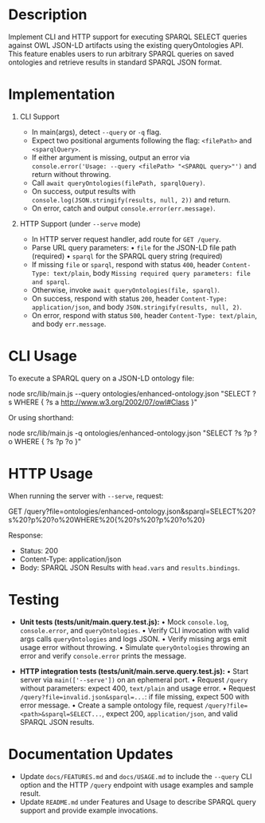 # Description
Implement CLI and HTTP support for executing SPARQL SELECT queries against OWL JSON-LD artifacts using the existing queryOntologies API. This feature enables users to run arbitrary SPARQL queries on saved ontologies and retrieve results in standard SPARQL JSON format.

# Implementation

1. CLI Support
   - In main(args), detect `--query` or `-q` flag.
   - Expect two positional arguments following the flag: `<filePath>` and `<sparqlQuery>`.
   - If either argument is missing, output an error via `console.error('Usage: --query <filePath> "<SPARQL query>"')` and return without throwing.
   - Call `await queryOntologies(filePath, sparqlQuery)`.
   - On success, output results with `console.log(JSON.stringify(results, null, 2))` and return.
   - On error, catch and output `console.error(err.message)`.

2. HTTP Support (under `--serve` mode)
   - In HTTP server request handler, add route for `GET /query`.
   - Parse URL query parameters:
     • `file` for the JSON-LD file path (required)
     • `sparql` for the SPARQL query string (required)
   - If missing `file` or `sparql`, respond with status `400`, header `Content-Type: text/plain`, body `Missing required query parameters: file and sparql`.
   - Otherwise, invoke `await queryOntologies(file, sparql)`.
   - On success, respond with status `200`, header `Content-Type: application/json`, and body `JSON.stringify(results, null, 2)`.
   - On error, respond with status `500`, header `Content-Type: text/plain`, and body `err.message`.

# CLI Usage

To execute a SPARQL query on a JSON-LD ontology file:

node src/lib/main.js --query ontologies/enhanced-ontology.json "SELECT ?s WHERE { ?s a <http://www.w3.org/2002/07/owl#Class> }"

Or using shorthand:

node src/lib/main.js -q ontologies/enhanced-ontology.json "SELECT ?s ?p ?o WHERE { ?s ?p ?o }"

# HTTP Usage

When running the server with `--serve`, request:

GET /query?file=ontologies/enhanced-ontology.json&sparql=SELECT%20?s%20?p%20?o%20WHERE%20{%20?s%20?p%20?o%20}

Response:
- Status: 200
- Content-Type: application/json
- Body: SPARQL JSON Results with `head.vars` and `results.bindings`.

# Testing

- **Unit tests (tests/unit/main.query.test.js):**
  • Mock `console.log`, `console.error`, and `queryOntologies`.
  • Verify CLI invocation with valid args calls `queryOntologies` and logs JSON.
  • Verify missing args emit usage error without throwing.
  • Simulate `queryOntologies` throwing an error and verify `console.error` prints the message.

- **HTTP integration tests (tests/unit/main.serve.query.test.js):**
  • Start server via `main(['--serve'])` on an ephemeral port.
  • Request `/query` without parameters: expect 400, `text/plain` and usage error.
  • Request `/query?file=invalid.json&sparql=...`: if file missing, expect 500 with error message.
  • Create a sample ontology file, request `/query?file=<path>&sparql=SELECT...`, expect 200, `application/json`, and valid SPARQL JSON results.

# Documentation Updates

- Update `docs/FEATURES.md` and `docs/USAGE.md` to include the `--query` CLI option and the HTTP `/query` endpoint with usage examples and sample result.
- Update `README.md` under Features and Usage to describe SPARQL query support and provide example invocations.